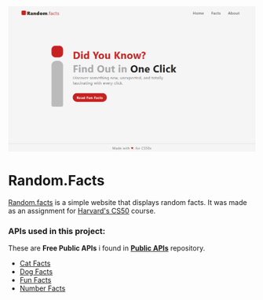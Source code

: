 <p align="center">
  <img src="https://raw.githubusercontent.com/Anas-Shakeel/random-facts/refs/heads/main/static/images/random-facts-preview.png" />
</p>

# Random.Facts

[Random.facts](https://anas-shakeel.github.io/random-facts) is a simple website that displays random facts.
It was made as an assignment for [Harvard's CS50](https://www.edx.org/cs50) course.

### APIs used in this project:

These are **Free Public APIs** i found in **[Public APIs](https://github.com/public-apis/public-apis)** repository.

-   [Cat Facts](https://meowfacts.herokuapp.com/)
-   [Dog Facts](https://dog-api.kinduff.com/api/facts)
-   [Fun Facts](https://uselessfacts.jsph.pl/api/v2/facts/random)
-   [Number Facts](http://numbersapi.com/random)
